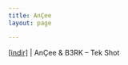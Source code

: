 ```yaml
---
title: AnÇee
layout: page

---
```

<a href="https://cloud.mail.ru/public/d48dcd2cc8a7/An%C3%87ee%20%26%20B.3.R.K%20-%20Tek%20Shot" target="_blank">[indir]</a> | AnÇee & B3RK &#8211; Tek Shot